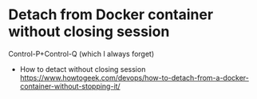 # Detach from Docker container without closing session

Control-P+Control-Q (which I always forget)

* How to detact without closing session  
  <https://www.howtogeek.com/devops/how-to-detach-from-a-docker-container-without-stopping-it/>

